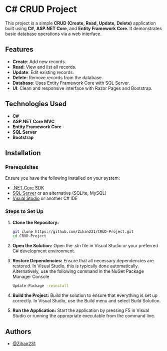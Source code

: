# C# CRUD Project

This project is a simple **CRUD (Create, Read, Update, Delete)** application built using **C#**, **ASP.NET Core**, and **Entity Framework Core**. It demonstrates basic database operations via a web interface.

## Features

- **Create**: Add new records.
- **Read**: View and list all records.
- **Update**: Edit existing records.
- **Delete**: Remove records from the database.
- **Database**: Uses Entity Framework Core with SQL Server.
- **UI**: Clean and responsive interface with Razor Pages and Bootstrap.

## Technologies Used

- **C#**
- **ASP.NET Core MVC**
- **Entity Framework Core**
- **SQL Server**
- **Bootstrap**

## Installation

### Prerequisites

Ensure you have the following installed on your system:
- [.NET Core SDK](https://dotnet.microsoft.com/download)
- [SQL Server](https://www.microsoft.com/en-us/sql-server) or an alternative (SQLite, MySQL)
- [Visual Studio](https://visualstudio.microsoft.com/) or another C# IDE


### Steps to Set Up

1. **Clone the Repository:**
   ```bash
   git clone https://github.com/Zihan231/CRUD-Project.git
   cd CRUD-Project
   ```
2. **Open the Solution:**
Open the .sln file in Visual Studio or your preferred C# development environment.

3. **Restore Dependencies:**
Ensure that all necessary dependencies are restored. In Visual Studio, this is typically done automatically. Alternatively, use the following command in the NuGet Package Manager Console
    
   ```bash
   Update-Package -reinstall
   ```
4. **Build the Project:**
Build the solution to ensure that everything is set up correctly. In Visual Studio, use the Build menu and select Build Solution.

5. **Run the Application:**
Start the application by pressing F5 in Visual Studio or running the appropriate executable from the command line.

    
## Authors

- [@Zihan231](https://github.com/Zihan231)
